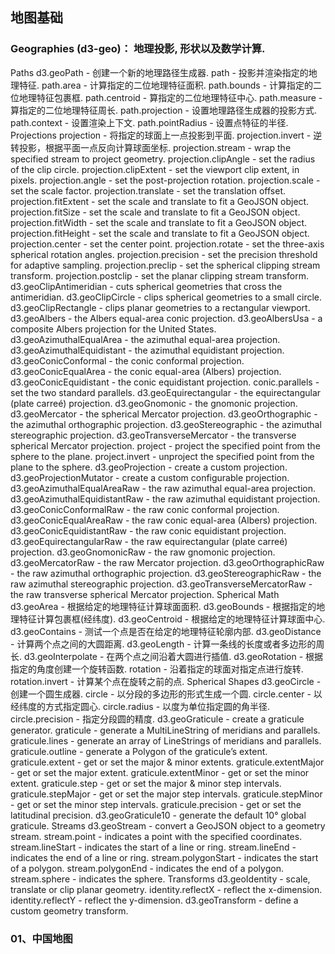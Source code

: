 ## 地图基础


### Geographies (d3-geo)： 地理投影, 形状以及数学计算.

Paths
d3.geoPath - 创建一个新的地理路径生成器.
path - 投影并渲染指定的地理特征.
path.area - 计算指定的二位地理特征面积.
path.bounds - 计算指定的二位地理特征包裹框.
path.centroid - 算指定的二位地理特征中心.
path.measure - 算指定的二位地理特征周长.
path.projection - 设置地理路径生成器的投影方式.
path.context - 设置渲染上下文.
path.pointRadius - 设置点特征的半径.
Projections
projection - 将指定的球面上一点投影到平面.
projection.invert - 逆转投影，根据平面一点反向计算球面坐标.
projection.stream - wrap the specified stream to project geometry.
projection.clipAngle - set the radius of the clip circle.
projection.clipExtent - set the viewport clip extent, in pixels.
projection.angle - set the post-projection rotation.
projection.scale - set the scale factor.
projection.translate - set the translation offset.
projection.fitExtent - set the scale and translate to fit a GeoJSON object.
projection.fitSize - set the scale and translate to fit a GeoJSON object.
projection.fitWidth - set the scale and translate to fit a GeoJSON object.
projection.fitHeight - set the scale and translate to fit a GeoJSON object.
projection.center - set the center point.
projection.rotate - set the three-axis spherical rotation angles.
projection.precision - set the precision threshold for adaptive sampling.
projection.preclip - set the spherical clipping stream transform.
projection.postclip - set the planar clipping stream transform.
d3.geoClipAntimeridian - cuts spherical geometries that cross the antimeridian.
d3.geoClipCircle - clips spherical geometries to a small circle.
d3.geoClipRectangle - clips planar geometries to a rectangular viewport.
d3.geoAlbers - the Albers equal-area conic projection.
d3.geoAlbersUsa - a composite Albers projection for the United States.
d3.geoAzimuthalEqualArea - the azimuthal equal-area projection.
d3.geoAzimuthalEquidistant - the azimuthal equidistant projection.
d3.geoConicConformal - the conic conformal projection.
d3.geoConicEqualArea - the conic equal-area (Albers) projection.
d3.geoConicEquidistant - the conic equidistant projection.
conic.parallels - set the two standard parallels.
d3.geoEquirectangular - the equirectangular (plate carreé) projection.
d3.geoGnomonic - the gnomonic projection.
d3.geoMercator - the spherical Mercator projection.
d3.geoOrthographic - the azimuthal orthographic projection.
d3.geoStereographic - the azimuthal stereographic projection.
d3.geoTransverseMercator - the transverse spherical Mercator projection.
project - project the specified point from the sphere to the plane.
project.invert - unproject the specified point from the plane to the sphere.
d3.geoProjection - create a custom projection.
d3.geoProjectionMutator - create a custom configurable projection.
d3.geoAzimuthalEqualAreaRaw - the raw azimuthal equal-area projection.
d3.geoAzimuthalEquidistantRaw - the raw azimuthal equidistant projection.
d3.geoConicConformalRaw - the raw conic conformal projection.
d3.geoConicEqualAreaRaw - the raw conic equal-area (Albers) projection.
d3.geoConicEquidistantRaw - the raw conic equidistant projection.
d3.geoEquirectangularRaw - the raw equirectangular (plate carreé) projection.
d3.geoGnomonicRaw - the raw gnomonic projection.
d3.geoMercatorRaw - the raw Mercator projection.
d3.geoOrthographicRaw - the raw azimuthal orthographic projection.
d3.geoStereographicRaw - the raw azimuthal stereographic projection.
d3.geoTransverseMercatorRaw - the raw transverse spherical Mercator projection.
Spherical Math
d3.geoArea - 根据给定的地理特征计算球面面积.
d3.geoBounds - 根据指定的地理特征计算包裹框(经纬度).
d3.geoCentroid - 根据给定的地理特征计算球面中心.
d3.geoContains - 测试一个点是否在给定的地理特征轮廓内部.
d3.geoDistance - 计算两个点之间的大圆距离.
d3.geoLength - 计算一条线的长度或者多边形的周长.
d3.geoInterpolate - 在两个点之间沿着大圆进行插值.
d3.geoRotation - 根据指定的角度创建一个旋转函数.
rotation - 沿着指定的球面对指定点进行旋转.
rotation.invert - 计算某个点在旋转之前的点.
Spherical Shapes
d3.geoCircle - 创建一个圆生成器.
circle - 以分段的多边形的形式生成一个圆.
circle.center - 以经纬度的方式指定圆心.
circle.radius - 以度为单位指定圆的角半径.
circle.precision - 指定分段圆的精度.
d3.geoGraticule - create a graticule generator.
graticule - generate a MultiLineString of meridians and parallels.
graticule.lines - generate an array of LineStrings of meridians and parallels.
graticule.outline - generate a Polygon of the graticule’s extent.
graticule.extent - get or set the major & minor extents.
graticule.extentMajor - get or set the major extent.
graticule.extentMinor - get or set the minor extent.
graticule.step - get or set the major & minor step intervals.
graticule.stepMajor - get or set the major step intervals.
graticule.stepMinor - get or set the minor step intervals.
graticule.precision - get or set the latitudinal precision.
d3.geoGraticule10 - generate the default 10° global graticule.
Streams
d3.geoStream - convert a GeoJSON object to a geometry stream.
stream.point - indicates a point with the specified coordinates.
stream.lineStart - indicates the start of a line or ring.
stream.lineEnd - indicates the end of a line or ring.
stream.polygonStart - indicates the start of a polygon.
stream.polygonEnd - indicates the end of a polygon.
stream.sphere - indicates the sphere.
Transforms
d3.geoIdentity - scale, translate or clip planar geometry.
identity.reflectX - reflect the x-dimension.
identity.reflectY - reflect the y-dimension.
d3.geoTransform - define a custom geometry transform.



### <div id="class08-01">01、中国地图</div>

